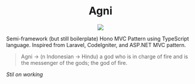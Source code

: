 <h1 align="center">Agni</h1>
<p align="center">
  <img src="https://github.com/kakushindev/agni/actions/workflows/lint.yml/badge.svg" />
</p>

<p>Semi-framework (but still boilerplate) Hono MVC Pattern using TypeScript language. Inspired from Laravel, CodeIgniter, and ASP.NET MVC pattern.</p>

> Agni -> (n Indonesian -> Hindu) a god who is in charge of fire and is the messenger of the gods; the god of fire.

*Stil on working*

